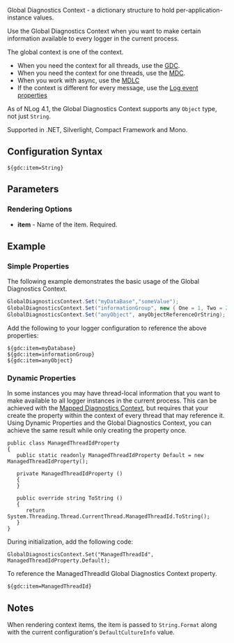 Global Diagnostics Context - a dictionary structure to hold per-application-instance values.

Use the Global Diagnostics Context when you want to make certain information available to every logger in the current process.

The global context is one of the context. 

- When you need the context for all threads, use the [GDC](Gdc-Layout-Renderer). 
- When you need the context for one threads, use the [MDC](MDC-Layout-Renderer). 
- When you work with async, use the [MDLC](MDLC-Layout-Renderer)
- If the context is different for every message, use the [Log event properties](EventProperties-Layout-Renderer)

As of NLog 4.1, the Global Diagnostics Context supports any `Object` type, not just `String`.

Supported in .NET, Silverlight, Compact Framework and Mono.

## Configuration Syntax
```
${gdc:item=String}
```

## Parameters
### Rendering Options
* **item** - Name of the item. Required.

## Example
### Simple Properties
The following example demonstrates the basic usage of the Global Diagnostics Context.

```c#
GlobalDiagnosticsContext.Set("myDataBase","someValue");
GlobalDiagnosticsContext.Set("informationGroup", new { One = 1, Two = 2 });
GlobalDiagnosticsContext.Set("anyObject", anyObjectReferenceOrString);
```

Add the following to your logger configuration to reference the above properties:
```
${gdc:item=myDatabase}
${gdc:item=informationGroup}
${gdc:item=anyObject}
```

### Dynamic Properties
In some instances you may have thread-local information that you want to make available to all logger instances in the current process. This can be achieved with the [Mapped Diagnostics Context](https://github.com/NLog/NLog/wiki/MDC-Layout-Renderer), but requires that your create the property within the context of every thread that may reference it. Using Dynamic Properties and the Global Diagnostics Context, you can achieve the same result while only creating the property once.

```
public class ManagedThreadIdProperty
{
   public static readonly ManagedThreadIdProperty Default = new ManagedThreadIdProperty();

   private ManagedThreadIdProperty () 
   {
   }

   public override string ToString ()
   {
      return System.Threading.Thread.CurrentThread.ManagedThreadId.ToString();
   }
}
```

During initialization, add the following code:
```
GlobalDiagnosticsContext.Set("ManagedThreadId", ManagedThreadIdProperty.Default);
```

To reference the ManagedThreadId Global Diagnostics Context property.
```
${gdc:item=ManagedThreadId}
```

## Notes
When rendering context items, the item is passed to `String.Format` along with the current configuration's `DefaultCultureInfo` value.